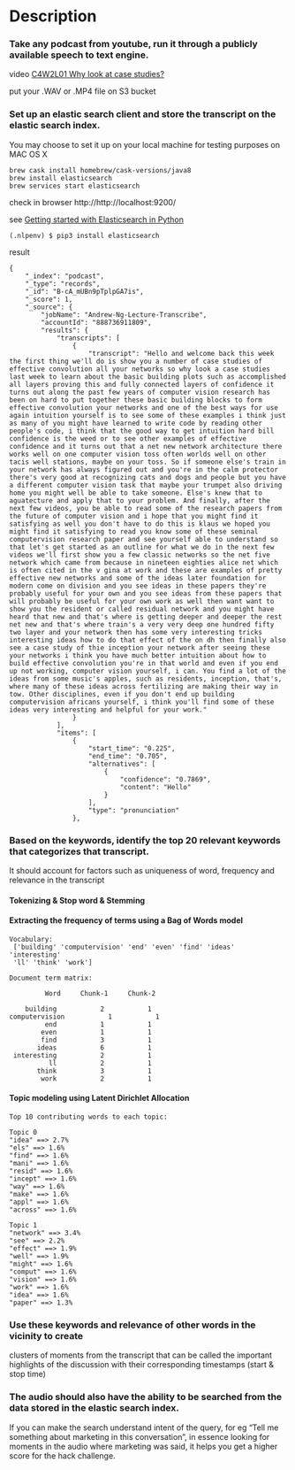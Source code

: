 # Description

### Take any podcast from youtube, run it through a publicly available speech to text engine.

video [C4W2L01 Why look at case studies?](https://www.youtube.com/watch?v=-bvTzZCEOdM&list=PLkDaE6sCZn6Gl29AoE31iwdVwSG-KnDzF&index=12)

put your .WAV or .MP4 file on S3 bucket

### Set up an elastic search client and store the transcript on the elastic search index.

You may choose to set it up on your local machine for testing purposes
on MAC OS X
```
brew cask install homebrew/cask-versions/java8
brew install elasticsearch
brew services start elasticsearch
```

check in browser http://http://localhost:9200/

see [Getting started with Elasticsearch in Python](https://towardsdatascience.com/getting-started-with-elasticsearch-in-python-c3598e718380)

```
(.nlpenv) $ pip3 install elasticsearch
```

result
```
{
    "_index": "podcast",
    "_type": "records",
    "_id": "B-cA_mUBn9pTplpGA7is",
    "_score": 1,
    "_source": {
        "jobName": "Andrew-Ng-Lecture-Transcribe",
        "accountId": "888736911809",
        "results": {
            "transcripts": [
                {
                    "transcript": "Hello and welcome back this week the first thing we'll do is show you a number of case studies of effective convolution all your networks so why look a case studies last week to learn about the basic building plots such as accomplished all layers proving this and fully connected layers of confidence it turns out along the past few years of computer vision research has been on hard to put together these basic building blocks to form effective convolution your networks and one of the best ways for use again intuition yourself is to see some of these examples i think just as many of you might have learned to write code by reading other people's code, i think that the good way to get intuition hard bill confidence is the weed or to see other examples of effective confidence and it turns out that a net new network architecture there works well on one computer vision toss often worlds well on other tacis well stations, maybe on your toss. So if someone else's train in your network has always figured out and you're in the calm protector there's very good at recognizing cats and dogs and people but you have a different computer vision task that maybe your trumpet also driving home you might well be able to take someone. Else's knew that to aguatecture and apply that to your problem. And finally, after the next few videos, you be able to read some of the research papers from the future of computer vision and i hope that you might find it satisfying as well you don't have to do this is klaus we hoped you might find it satisfying to read you know some of these seminal computervision research paper and see yourself able to understand so that let's get started as an outline for what we do in the next few videos we'll first show you a few classic networks so the net five network which came from because in nineteen eighties alice net which is often cited in the v gina at work and these are examples of pretty effective new networks and some of the ideas later foundation for modern come on division and you see ideas in these papers they're probably useful for your own and you see ideas from these papers that will probably be useful for your own work as well then want want to show you the resident or called residual network and you might have heard that new and that's where is getting deeper and deeper the rest net new and that's where train's a very very deep one hundred fifty two layer and your network then has some very interesting tricks interesting ideas how to do that effect of the on dh then finally also see a case study of thie inception your network after seeing these your networks i think you have much better intuition about how to build effective convolution you're in that world and even if you end up not working, computer vision yourself, i can. You find a lot of the ideas from some music's apples, such as residents, inception, that's, where many of these ideas across fertilizing are making their way in tow. Other disciplines, even if you don't end up building computervision africans yourself, i think you'll find some of these ideas very interesting and helpful for your work."
                }
            ],
            "items": [
                {
                    "start_time": "0.225",
                    "end_time": "0.705",
                    "alternatives": [
                        {
                            "confidence": "0.7869",
                            "content": "Hello"
                        }
                    ],
                    "type": "pronunciation"
                },
```

### Based on the keywords, identify the top 20 relevant keywords that categorizes that transcript.
It should account for factors such as uniqueness of word, frequency and relevance in the transcript

#### Tokenizing & Stop word & Stemming

#### Extracting the frequency of terms using a Bag of Words model
```
Vocabulary:
 ['building' 'computervision' 'end' 'even' 'find' 'ideas' 'interesting'
 'll' 'think' 'work']

Document term matrix:

         Word     Chunk-1     Chunk-2

    building           2           1
computervision           1           1
         end           1           1
        even           1           1
        find           3           1
       ideas           6           1
 interesting           2           1
          ll           2           1
       think           3           1
        work           2           1
```

#### Topic modeling using Latent Dirichlet Allocation

```
Top 10 contributing words to each topic:

Topic 0
"idea" ==> 2.7%
"els" ==> 1.6%
"find" ==> 1.6%
"mani" ==> 1.6%
"resid" ==> 1.6%
"incept" ==> 1.6%
"way" ==> 1.6%
"make" ==> 1.6%
"appl" ==> 1.6%
"across" ==> 1.6%

Topic 1
"network" ==> 3.4%
"see" ==> 2.2%
"effect" ==> 1.9%
"well" ==> 1.9%
"might" ==> 1.6%
"comput" ==> 1.6%
"vision" ==> 1.6%
"work" ==> 1.6%
"idea" ==> 1.6%
"paper" ==> 1.3%
```

### Use these keywords and relevance of other words in the vicinity to create
clusters of moments from the transcript that can be called the important highlights of the discussion
with their corresponding timestamps (start & stop time)


### The audio should also have the ability to be searched from the data stored in the elastic search index.
If you can make the search understand intent of the query, for eg “Tell me something about marketing in this conversation”,
in essence looking for moments in the audio where marketing was said, it helps you get a higher score for the hack challenge.
